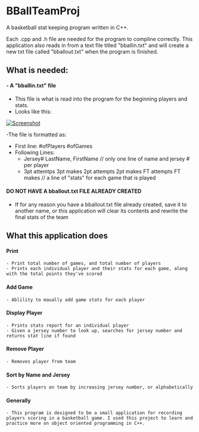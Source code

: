 # BBallTeamProj
A basketball stat keeping program written in C++.

Each .cpp and .h file are needed for the program to compline correctly. This application also reads in from a text file titled "bballin.txt" and will create a new txt file called "bballout.txt" when the program is finished.


## What is needed:
#### - A "bballin.txt" file
  - This file is what is read into the program for the beginning players and stats. 
  - Looks like this:
  
  [![Screenshot](https://s33.postimg.org/7b779rdb3/Screenshot_55.png)](https://postimg.org/image/f3xv1qja3/)
  
-The file is formatted as:
 - First line: #ofPlayers #ofGames
 - Following Lines:
   - Jersey# LastName, FirstName // only one line of name and jersey # per player
   - 3pt attemtps 3pt makes 2pt attempts 2pt makes FT attempts FT makes // a line of "stats" for each game that is played
#### DO NOT HAVE A bballout.txt FILE ALREADY CREATED
  - If for any reason you have a bballout.txt file already created, save it to another name, or this application will clear its contents and rewrite the final stats of the team
   
   
   ## What this application does
   #### Print
    - Print total number of games, and total number of players
    - Prints each individual player and their stats for each game, along with the total points they've scored
   #### Add Game
    - Ablility to maually add game stats for each player
   #### Display Player
    - Prints stats report for an individual player
    - Given a jersey number to look up, searches for jersey number and returns stat line if found
   #### Remove Player
    - Removes player from team
   #### Sort by Name and Jersey
    - Sorts players on team by increasing jersey number, or alphabetically
   #### Generally
    - This program is designed to be a small application for recording players scoring in a basketball game. I used this project to learn and practice more on object oriented programming in C++.

